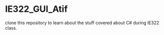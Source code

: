 # IE322_GUI_Atif
clone this repository to learn about the stuff covered about C# during IE322 class.
